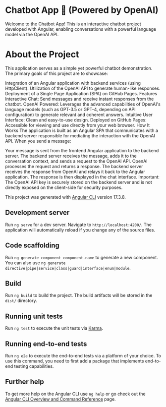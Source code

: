 # Chatbot App 🤖 (Powered by OpenAI)
Welcome to the Chatbot App! This is an interactive chatbot project developed with Angular, enabling conversations with a powerful language model via the OpenAI API.

# About the Project
This application serves as a simple yet powerful chatbot demonstration. The primary goals of this project are to showcase:

Integration of an Angular application with backend services (using HttpClient).
Utilization of the OpenAI API to generate human-like responses.
Deployment of a Single Page Application (SPA) on GitHub Pages.
Features
Interactive Chat: Send messages and receive instant responses from the chatbot.
OpenAI Powered: Leverages the advanced capabilities of OpenAI's language models (such as GPT-3.5 or GPT-4, depending on API configuration) to generate relevant and coherent answers.
Intuitive User Interface: Clean and easy-to-use design.
Deployed on GitHub Pages: Accessible for viewing and use directly from your web browser.
How It Works
The application is built as an Angular SPA that communicates with a backend server responsible for mediating the interaction with the OpenAI API. When you send a message:

Your message is sent from the frontend Angular application to the backend server.
The backend server receives the message, adds it to the conversation context, and sends a request to the OpenAI API.
OpenAI processes the request and returns a response.
The backend server receives the response from OpenAI and relays it back to the Angular application.
The response is then displayed in the chat interface.
Important: The OpenAI API key is securely stored on the backend server and is not directly exposed on the client-side for security purposes.

This project was generated with [Angular CLI](https://github.com/angular/angular-cli) version 17.3.8.

## Development server

Run `ng serve` for a dev server. Navigate to `http://localhost:4200/`. The application will automatically reload if you change any of the source files.

## Code scaffolding

Run `ng generate component component-name` to generate a new component. You can also use `ng generate directive|pipe|service|class|guard|interface|enum|module`.

## Build

Run `ng build` to build the project. The build artifacts will be stored in the `dist/` directory.

## Running unit tests

Run `ng test` to execute the unit tests via [Karma](https://karma-runner.github.io).

## Running end-to-end tests

Run `ng e2e` to execute the end-to-end tests via a platform of your choice. To use this command, you need to first add a package that implements end-to-end testing capabilities.

## Further help

To get more help on the Angular CLI use `ng help` or go check out the [Angular CLI Overview and Command Reference](https://angular.io/cli) page.

